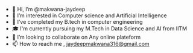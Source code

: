 - 👋 Hi, I’m @makwana-jaydeep
- 👀 I’m interested in Computer science and Artificial Intelligence
- 🌱 I’ve completed my B.tech in computer engineering
- 🎓 I'm currently pursuing my M.Tech in Data Science and AI from IITM
- 💞️ I’m looking to collaborate on Any online plateform
- 📫 How to reach me , jaydeepmakwana316@gmail.com

<!---
makwana-jaydeep/makwana-jaydeep is a ✨ special ✨ repository because its `README.md` (this file) appears on your GitHub profile.
You can click the Preview link to take a look at your changes.
--->
